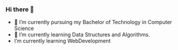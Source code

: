 ### Hi there 👋

- 🔭 I’m currently pursuing my Bachelor of Technology in Computer Science
- 🌱 I’m currently learning Data Structures and Algorithms.
- I’m currently learning WebDevelopment
